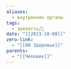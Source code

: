 ```yaml
---
aliases:
  - внутренние органы
tags:
  - зрелость/🌱
date: "[[2023-10-08]]"
zero-link:
  - "[[00 Здоровье]]"
parents:
  - "[[Человек]]"
---
```

